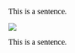 <span
style="font-size:12pt;font-family:&quot;Times New Roman&quot;;color:#000000;font-weight:400">This
is a sentence.</span>

![](https://www.google.com/chart?cht=tx&chf=bg,s,FFFFFF00&chco=000000&chl=%CE%B1%2B%CE%B2)

<span
style="font-size:12pt;font-family:&quot;Times New Roman&quot;;color:#000000;font-weight:400">This
is a sentence.</span>

<div>

<span
style="font-size:12pt;font-family:&quot;Times New Roman&quot;;color:#000000;font-weight:400"> </span>

</div>

